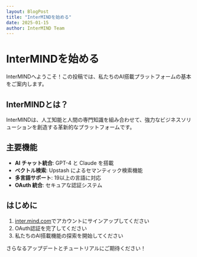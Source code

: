 ```yaml
---
layout: BlogPost
title: "InterMINDを始める"
date: 2025-01-15
author: InterMIND Team
---
```


# InterMINDを始める

InterMINDへようこそ！この投稿では、私たちのAI搭載プラットフォームの基本をご案内します。

## InterMINDとは？

InterMINDは、人工知能と人間の専門知識を組み合わせて、強力なビジネスソリューションを創造する革新的なプラットフォームです。

## 主要機能

- **AI チャット統合**: GPT-4 と Claude を搭載
- **ベクトル検索**: Upstash によるセマンティック検索機能
- **多言語サポート**: 19以上の言語に対応
- **OAuth 統合**: セキュアな認証システム

## はじめに

1. [inter.mind.com](https://inter.mind.com)でアカウントにサインアップしてください
2. OAuth認証を完了してください
3. 私たちのAI搭載機能の探索を開始してください

さらなるアップデートとチュートリアルにご期待ください！